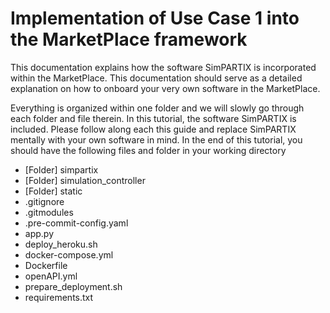 # Implementation of Use Case 1 into the MarketPlace framework


This documentation explains how the software SimPARTIX is incorporated within the MarketPlace. This documentation should serve as a detailed explanation on how to onboard your very own software in the MarketPlace. 


Everything is organized within one folder and we will slowly go through each folder and file therein. In this tutorial, the software SimPARTIX is included. Please follow along each this guide and replace SimPARTIX mentally with your own software in mind. 
In the end of this tutorial, you should have the following files and folder in your working directory

* [Folder] simpartix
* [Folder] simulation_controller
* [Folder] static
* .gitignore
* .gitmodules
* .pre-commit-config.yaml
* app.py
* deploy_heroku.sh
* docker-compose.yml
* Dockerfile
* openAPI.yml
* prepare_deployment.sh
* requirements.txt



